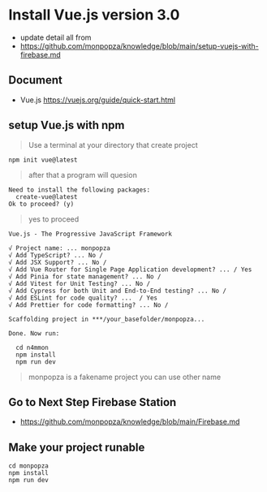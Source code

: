 # Install Vue.js version 3.0
- update detail all from 
- https://github.com/monpopza/knowledge/blob/main/setup-vuejs-with-firebase.md
## Document 
- Vue.js https://vuejs.org/guide/quick-start.html

## setup Vue.js with npm
> Use a terminal at your directory that create project
```
npm init vue@latest
```
> after that a program will quesion
```
Need to install the following packages:
  create-vue@latest
Ok to proceed? (y)
```
> yes to proceed 
```
Vue.js - The Progressive JavaScript Framework

√ Project name: ... monpopza
√ Add TypeScript? ... No / 
√ Add JSX Support? ... No /
√ Add Vue Router for Single Page Application development? ... / Yes
√ Add Pinia for state management? ... No /
√ Add Vitest for Unit Testing? ... No / 
√ Add Cypress for both Unit and End-to-End testing? ... No / 
√ Add ESLint for code quality? ...  / Yes
√ Add Prettier for code formatting? ... No /

Scaffolding project in ***/your_basefolder/monpopza...

Done. Now run:

  cd n4mmon
  npm install
  npm run dev

```
> monpopza is a fakename project you can use other name

## Go to Next Step Firebase Station
- https://github.com/monpopza/knowledge/blob/main/Firebase.md

## Make your project runable
```
cd monpopza
npm install
npm run dev
```
